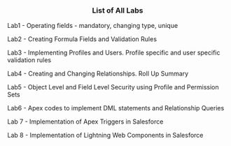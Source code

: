 <h3 align=center>List of All Labs</h3>

<p>Lab1 - Operating fields - mandatory, changing type, unique</p>
<p>Lab2 - Creating Formula Fields and Validation Rules</p>
<p>Lab3 - Implementing Profiles and Users. Profile specific and user specific validation rules</p>
<p>Lab4 - Creating and Changing Relationships. Roll Up Summary</p>
<p>Lab5 - Object Level and Field Level Security using Profile and Permission Sets</p>
<p>Lab6 - Apex codes to implement DML statements and Relationship Queries</p>
<p>Lab 7 - Implementation of Apex Triggers in Salesforce</p>
<p>Lab 8 - Implementation of Lightning Web Components in Salesforce</p>
